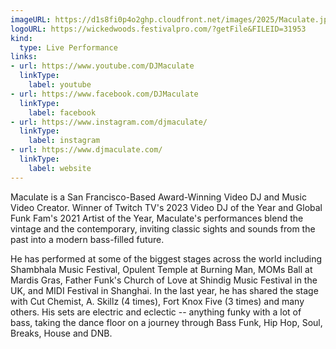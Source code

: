 ```yaml
---
imageURL: https://d1s8fi0p4o2ghp.cloudfront.net/images/2025/Maculate.jpg
logoURL: https://wickedwoods.festivalpro.com/?getFile&FILEID=31953
kind:
  type: Live Performance
links:
- url: https://www.youtube.com/DJMaculate
  linkType:
    label: youtube
- url: https://www.facebook.com/DJMaculate
  linkType:
    label: facebook
- url: https://www.instagram.com/djmaculate/
  linkType:
    label: instagram
- url: https://www.djmaculate.com/
  linkType:
    label: website
---
```

Maculate is a San Francisco-Based Award-Winning Video DJ and Music Video Creator. Winner of Twitch TV's 2023 Video DJ of the Year and Global Funk Fam's 2021 Artist of the Year, Maculate's performances blend the vintage and the contemporary, inviting classic sights and sounds from the past into a modern bass-filled future.

He has performed at some of the biggest stages across the world including Shambhala Music Festival, Opulent Temple at Burning Man, MOMs Ball at Mardis Gras, Father Funk's Church of Love at Shindig Music Festival in the UK, and MIDI Festival in Shanghai. In the last year, he has shared the stage with Cut Chemist, A. Skillz (4 times), Fort Knox Five (3 times) and many others. His sets are electric and eclectic -- anything funky with a lot of bass, taking the dance floor on a journey through Bass Funk, Hip Hop, Soul, Breaks, House and DNB. 